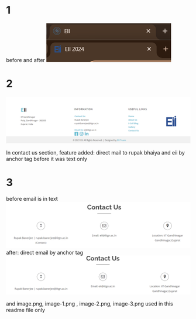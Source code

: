 # 1
before and after
![alt text](image-1.png)


# 2
![alt text](image.png)

In contact us section, feature added: direct mail to rupak bhaiya and eii by anchor tag
before it was text only

# 3
before email is in text 
![alt text](image-2.png)
after: direct email by anchor tag
![alt text](image-4.png)

and image.png,  image-1.png , image-2.png, image-3.png used in this readme file only